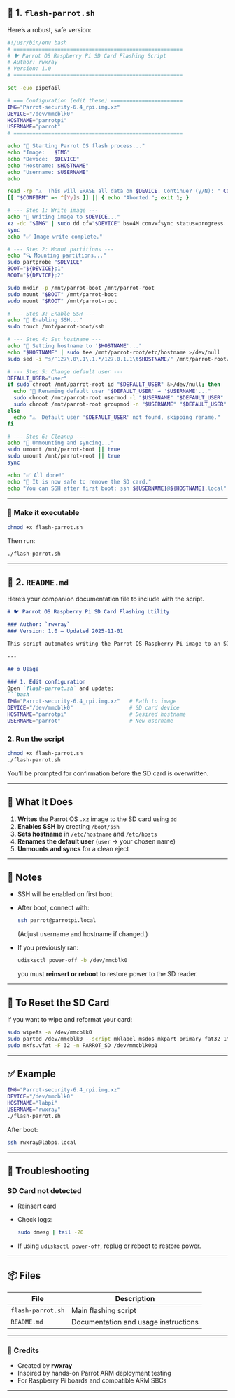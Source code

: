 ## 🧩 1. `flash-parrot.sh`

Here’s a robust, safe version:

```bash
#!/usr/bin/env bash
# ======================================================
# 🐦 Parrot OS Raspberry Pi SD Card Flashing Script
# Author: rwxray
# Version: 1.0
# ======================================================

set -euo pipefail

# === Configuration (edit these) =======================
IMG="Parrot-security-6.4_rpi.img.xz"
DEVICE="/dev/mmcblk0"
HOSTNAME="parrotpi"
USERNAME="parrot"
# ======================================================

echo "🚀 Starting Parrot OS flash process..."
echo "Image:   $IMG"
echo "Device:  $DEVICE"
echo "Hostname: $HOSTNAME"
echo "Username: $USERNAME"
echo

read -rp "⚠️  This will ERASE all data on $DEVICE. Continue? (y/N): " CONFIRM
[[ "$CONFIRM" =~ ^[Yy]$ ]] || { echo "Aborted."; exit 1; }

# --- Step 1: Write image ---
echo "📝 Writing image to $DEVICE..."
xz -dc "$IMG" | sudo dd of="$DEVICE" bs=4M conv=fsync status=progress
sync
echo "✅ Image write complete."

# --- Step 2: Mount partitions ---
echo "🔍 Mounting partitions..."
sudo partprobe "$DEVICE"
BOOT="${DEVICE}p1"
ROOT="${DEVICE}p2"

sudo mkdir -p /mnt/parrot-boot /mnt/parrot-root
sudo mount "$BOOT" /mnt/parrot-boot
sudo mount "$ROOT" /mnt/parrot-root

# --- Step 3: Enable SSH ---
echo "🔑 Enabling SSH..."
sudo touch /mnt/parrot-boot/ssh

# --- Step 4: Set hostname ---
echo "🧭 Setting hostname to '$HOSTNAME'..."
echo "$HOSTNAME" | sudo tee /mnt/parrot-root/etc/hostname >/dev/null
sudo sed -i "s/^127\.0\.1\.1.*/127.0.1.1\t$HOSTNAME/" /mnt/parrot-root/etc/hosts

# --- Step 5: Change default user ---
DEFAULT_USER="user"
if sudo chroot /mnt/parrot-root id "$DEFAULT_USER" &>/dev/null; then
  echo "👤 Renaming default user '$DEFAULT_USER' → '$USERNAME'..."
  sudo chroot /mnt/parrot-root usermod -l "$USERNAME" "$DEFAULT_USER"
  sudo chroot /mnt/parrot-root groupmod -n "$USERNAME" "$DEFAULT_USER"
else
  echo "⚠️  Default user '$DEFAULT_USER' not found, skipping rename."
fi

# --- Step 6: Cleanup ---
echo "🧹 Unmounting and syncing..."
sudo umount /mnt/parrot-boot || true
sudo umount /mnt/parrot-root || true
sync

echo "✅ All done!"
echo "🔌 It is now safe to remove the SD card."
echo "You can SSH after first boot: ssh ${USERNAME}@${HOSTNAME}.local"
```

---

### 🔧 Make it executable

```bash
chmod +x flash-parrot.sh
```

Then run:

```bash
./flash-parrot.sh
```

---

## 📘 2. `README.md`

Here’s your companion documentation file to include with the script.

````markdown
# 🐦 Parrot OS Raspberry Pi SD Card Flashing Utility

### Author: `rwxray`
### Version: 1.0 — Updated 2025-11-01

This script automates writing the Parrot OS Raspberry Pi image to an SD card, enabling SSH, and configuring hostname and username — all in one command.

---

## ⚙️ Usage

### 1. Edit configuration
Open `flash-parrot.sh` and update:
```bash
IMG="Parrot-security-6.4_rpi.img.xz"   # Path to image
DEVICE="/dev/mmcblk0"                  # SD card device
HOSTNAME="parrotpi"                    # Desired hostname
USERNAME="parrot"                      # New username
````

### 2. Run the script

```bash
chmod +x flash-parrot.sh
./flash-parrot.sh
```

You’ll be prompted for confirmation before the SD card is overwritten.

---

## 🧩 What It Does

1. **Writes** the Parrot OS `.xz` image to the SD card using `dd`
2. **Enables SSH** by creating `/boot/ssh`
3. **Sets hostname** in `/etc/hostname` and `/etc/hosts`
4. **Renames the default user** (`user` → your chosen name)
5. **Unmounts and syncs** for a clean eject

---

## 🧠 Notes

* SSH will be enabled on first boot.
* After boot, connect with:

  ```bash
  ssh parrot@parrotpi.local
  ```

  (Adjust username and hostname if changed.)
* If you previously ran:

  ```bash
  udisksctl power-off -b /dev/mmcblk0
  ```

  you must **reinsert or reboot** to restore power to the SD reader.

---

## 🧼 To Reset the SD Card

If you want to wipe and reformat your card:

```bash
sudo wipefs -a /dev/mmcblk0
sudo parted /dev/mmcblk0 --script mklabel msdos mkpart primary fat32 1MiB 100%
sudo mkfs.vfat -F 32 -n PARROT_SD /dev/mmcblk0p1
```

---

## ✅ Example

```bash
IMG="Parrot-security-6.4_rpi.img.xz"
DEVICE="/dev/mmcblk0"
HOSTNAME="labpi"
USERNAME="rwxray"
./flash-parrot.sh
```

After boot:

```bash
ssh rwxray@labpi.local
```

---

## 🧯 Troubleshooting

### SD Card not detected

* Reinsert card
* Check logs:

  ```bash
  sudo dmesg | tail -20
  ```
* If using `udisksctl power-off`, replug or reboot to restore power.

---

## 📦 Files

| File              | Description                          |
| ----------------- | ------------------------------------ |
| `flash-parrot.sh` | Main flashing script                 |
| `README.md`       | Documentation and usage instructions |

---

### 🧩 Credits

* Created by **rwxray**
* Inspired by hands-on Parrot ARM deployment testing
* For Raspberry Pi boards and compatible ARM SBCs


---
